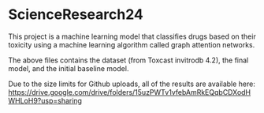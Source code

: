 # ScienceResearch24

This project is a machine learning model that classifies drugs based on their toxicity using a machine learning algorithm called graph attention networks.

The above files contains the dataset (from Toxcast invitrodb 4.2), the final model, and the initial baseline model.

Due to the size limits for Github uploads, all of the results are available here: https://drive.google.com/drive/folders/15uzPWTv1vfebAmRkEQqbCDXodHWHLoH9?usp=sharing 
